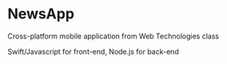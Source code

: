 # NewsApp
Cross-platform mobile application from Web Technologies class

Swift/Javascript for front-end, Node.js for back-end
